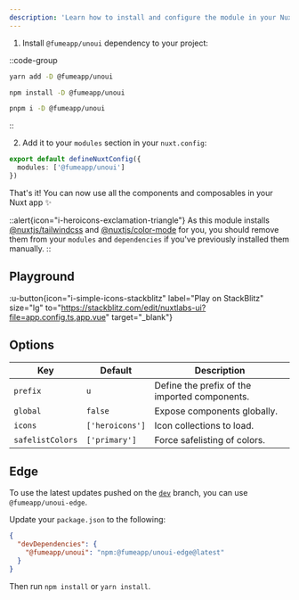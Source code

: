 ```yaml
---
description: 'Learn how to install and configure the module in your Nuxt app.'
---
```


1. Install `@fumeapp/unoui` dependency to your project:

::code-group

```bash [yarn]
yarn add -D @fumeapp/unoui
```

```bash [npm]
npm install -D @fumeapp/unoui
```

```sh [pnpm]
pnpm i -D @fumeapp/unoui
```

::

2. Add it to your `modules` section in your `nuxt.config`:

```ts [nuxt.config]
export default defineNuxtConfig({
  modules: ['@fumeapp/unoui']
})
```

That's it! You can now use all the components and composables in your Nuxt app ✨

::alert{icon="i-heroicons-exclamation-triangle"}
As this module installs [@nuxtjs/tailwindcss](https://tailwindcss.nuxtjs.org/) and [@nuxtjs/color-mode](https://color-mode.nuxtjs.org/) for you, you should remove them from your `modules` and `dependencies` if you've previously installed them manually.
::

## Playground

:u-button{icon="i-simple-icons-stackblitz" label="Play on StackBlitz" size="lg" to="https://stackblitz.com/edit/nuxtlabs-ui?file=app.config.ts,app.vue" target="_blank"}

## Options

| Key                      | Default                | Description                                      |
| ------------------------ | ---------------------- | ------------------------------------------------ |
| `prefix`                 | `u`                    | Define the prefix of the imported components.    |
| `global`                 | `false`                | Expose components globally.                      |
| `icons`                  | `['heroicons']`        | Icon collections to load.                        |
| `safelistColors`         | `['primary']`          | Force safelisting of colors.                     |

## Edge

To use the latest updates pushed on the [`dev`](https://github.com/nuxtlabs/ui/tree/dev) branch, you can use `@fumeapp/unoui-edge`.

Update your `package.json` to the following:

```json [package.json]
{
  "devDependencies": {
    "@fumeapp/unoui": "npm:@fumeapp/unoui-edge@latest"
  }
}
```

Then run `npm install` or `yarn install`.
